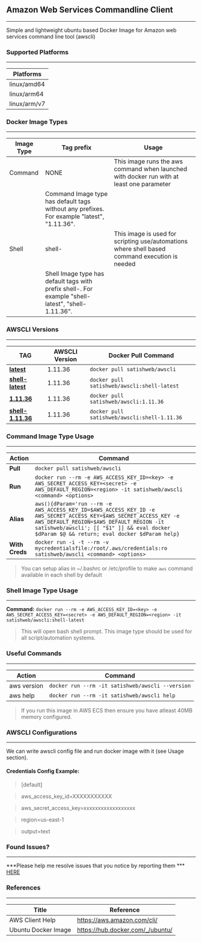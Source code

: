 ## Amazon Web Services Commandline Client ##
**********
Simple and lightweight ubuntu based Docker Image for Amazon web services command line tool (awscli)

### Supported Platforms ###
***********
Platforms |
--------------- |
linux/amd64 |
linux/arm64 |
linux/arm/v7 |

### Docker Image Types ###
***********
Image Type  | Tag prefix | Usage
--------------- | --------|-------------
Command | NONE | This image runs the aws command when launched with docker run with at least one parameter
 | | Command Image type has default tags without any prefixes. For example "latest", "1.11.36".
Shell | shell- | This image is used for scripting use/automations where shell based command execution is needed
 | | Shell Image type has default tags with prefix shell-. For example "shell-latest", "shell-1.11.36".

### AWSCLI Versions ###
************
TAG | AWSCLI Version | Docker Pull Command
--------------- | -------------|---------
**[latest](https://github.com/satishweb/docker-awscli/blob/master/command/Dockerfile)** | 1.11.36 |  `docker pull satishweb/awscli`
**[shell-latest](https://github.com/satishweb/docker-awscli/blob/master/shell/Dockerfile)** | 1.11.36 |  `docker pull satishweb/awscli:shell-latest`
**[1.11.36](https://github.com/satishweb/docker-awscli/blob/1.11.36/command/Dockerfile)**| 1.11.36 |  `docker pull satishweb/awscli:1.11.36`
**[shell-1.11.36](https://github.com/satishweb/docker-awscli/blob/shell-1.11.36/shell/Dockerfile)**| 1.11.36 |  `docker pull satishweb/awscli:shell-1.11.36`

### Command Image Type Usage ###
***********
Action  | Command
--------------- | -------------
**Pull**  | `docker pull satishweb/awscli`
**Run**  | `docker run --rm -e AWS_ACCESS_KEY_ID=<key> -e AWS_SECRET_ACCESS_KEY=<secret> -e AWS_DEFAULT_REGION=<region> -it satishweb/awscli <command> <options>`
**Alias** | `aws(){dParam='run --rm -e AWS_ACCESS_KEY_ID=$AWS_ACCESS_KEY_ID -e AWS_SECRET_ACCESS_KEY=$AWS_SECRET_ACCESS_KEY -e AWS_DEFAULT_REGION=$AWS_DEFAULT_REGION -it satishweb/awscli'; [[ "$1" ]] && eval docker $dParam $@ && return; eval docker $dParam help}`
**With Creds** | `docker run -i -t --rm -v mycredentialsfile:/root/.aws/credentials:ro satishweb/awscli <command> <options>`

>You can setup alias in ~/.bashrc or /etc/profile to make `aws` command available in each shell by default

### Shell Image Type Usage ###
************

**Command:** `docker run --rm -e AWS_ACCESS_KEY_ID=<key> -e AWS_SECRET_ACCESS_KEY=<secret> -e AWS_DEFAULT_REGION=<region> -it satishweb/awscli:shell-latest`
> This will open bash shell prompt. This image type should be used for all script/automation systems.

### Useful Commands ###
************
Action | Command
---------|-----------
aws version | `docker run --rm -it satishweb/awscli --version`
aws help |  `docker run --rm -it satishweb/awscli help`

>If you run this image in AWS ECS then ensure you have atleast 40MB memory configured.

### AWSCLI Configurations ###
*************
We can write awscli config file and run docker image with it (see Usage section).

#### Credentials Config Example: ####
>[default]

>aws_access_key_id=XXXXXXXXXXX

>aws_secret_access_key=xxxxxxxxxxxxxxxxxx

>region=us-east-1

>output=text

### Found Issues? ###
************
***Please help me resolve issues that you notice by reporting them *** [HERE](https://github.com/satishweb/docker-awscli/issues)

### References ###
************
Title | Reference
-------|-------------
AWS Client Help | <https://aws.amazon.com/cli/>
Ubuntu Docker Image | <https://hub.docker.com/_/ubuntu/>